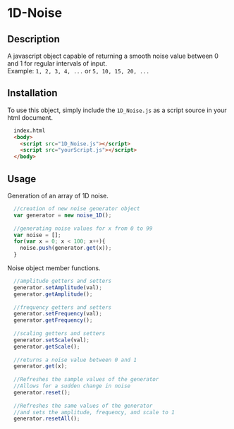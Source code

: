 # 1D-Noise
## Description
A javascript object capable of returning a smooth noise value between 0 and 1 for regular intervals of input.<br>
Example: `1, 2, 3, 4, ...` or `5, 10, 15, 20, ...`
## Installation
To use this object, simply include the `1D_Noise.js` as a script source in your html document.<br>
```html
  index.html
  <body>
    <script src="1D_Noise.js"></script>
    <script src="yourScript.js"></script>
  </body>  

```
## Usage
Generation of an array of 1D noise.
```javascript
  //creation of new noise generator object
  var generator = new noise_1D();
  
  //generating noise values for x from 0 to 99
  var noise = [];
  for(var x = 0; x < 100; x++){
    noise.push(generator.get(x));
  }
```
Noise object member functions.
```javascript
  //amplitude getters and setters
  generator.setAmplitude(val);
  generator.getAmplitude();
  
  //frequency getters and setters
  generator.setFrequency(val);
  generator.getFrequency();
  
  //scaling getters and setters
  generator.setScale(val);
  generator.getScale();
  
  //returns a noise value between 0 and 1
  generator.get(x);
  
  //Refreshes the sample values of the generator
  //Allows for a sudden change in noise
  generator.reset();
  
  //Refreshes the same values of the generator
  //and sets the amplitude, frequency, and scale to 1
  generator.resetAll();
```

